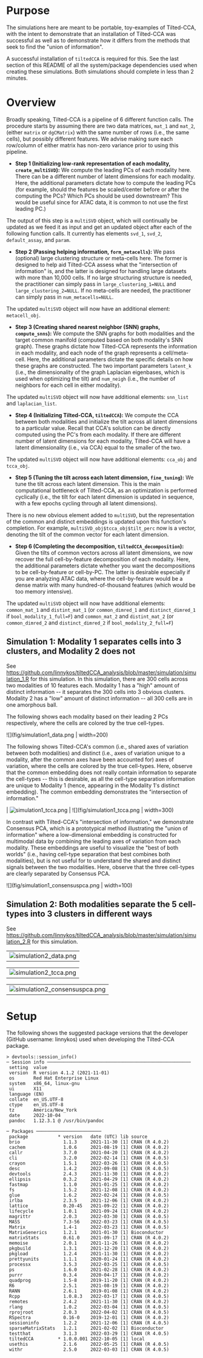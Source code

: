 # Purpose

The simulations here are meant to be portable, toy-examples of Tilted-CCA, with the intent to demonstrate that an installation of Tilted-CCA was successful as well as to demonstrate how it differs from the methods that seek to find the "union of information".

A successful installation of `tiltedCCA` is required for this. See the 
last section of this README of all the system/package dependencies used when creating these simulations. Both simulations should complete in less than 2 minutes.

# Overview

Broadly speaking, Tilted-CCA is a pipeline of 6 different function calls. The procedure starts by assuming there are two data matrices, `mat_1` and `mat_2`, (either `matrix` or `dgCMatrix`) with the same number of rows (i.e., the same cells), but possibly different features. We advise making sure each row/column of either matrix has non-zero variance prior to using this pipeline.

* **Step 1 (Initializing low-rank representation of each modality, `create_multiSVD`):** We compute the leading PCs of each modality here. There can be a different number of latent dimensions for each modality. Here, the additional parameters dictate how to compute the leading PCs (for example, should the features be scaled/center before or after the computing the PCs? Which PCs should be used downstream? This would be useful since for ATAC data, it is common to not use the first leading PC.)

The output of this step is a `multiSVD` object, which will continually be updated as we feed it as input and get an updated object after each of the following function calls. It currently has elements `svd_1`, `svd_2`, `default_assay`, and `param`. 

* **Step 2 (Passing helping information, `form_metacells`):** We pass (optional) large clustering structure or meta-cells here. The former is designed to help aid Tilted-CCA assess what the "intersection of information" is, and the latter is designed for handling large datasets with more than 10,000 cells. If no large structuring structure is needed, the practitioner can simply pass in `large_clustering_1=NULL` and `large_clustering_2=NULL`. If no meta-cells are needed, the practitioner can simply pass in `num_metacells=NULL`.

The updated `multiSVD` object will now have an additional element: `metacell_obj`.

* **Step 3 (Creating shared nearest neighbor (SNN) graphs, `compute_snns`):** We compute the SNN graphs for both modalities and the target common manifold (computed based on both modality's SNN graph). These graphs dictate how Tilted-CCA represents the information in each modality, and each node of the graph represents a cell/meta-cell. Here, the additional parameters dictate the specific details on how these graphs are constructed. The two important parameters `latent_k` (i.e., the dimensionality of the graph Laplacian eigenbases, which is used when optimizing the tilt) and `num_neigh` (i.e., the number of neighbors for each cell in either modality).

The updated `multiSVD` object will now have additional elements: `snn_list` and `laplacian_list`.

* **Step 4 (Initializing Tilted-CCA, `tiltedCCA`):** We compute the CCA between both modalities and initialize the tilt across all latent dimensions to a particular value. Recall that CCA's solution can be directly computed using the PC's from each modality. If there are different number of latent dimensions for each modality, Tilted-CCA will have a latent dimensionality (i.e., via CCA) equal to the smaller of the two.

The updated `multiSVD` object will now have additional elements: `cca_obj` and `tcca_obj`.

* **Step 5 (Tuning the tilt across each latent dimension, `fine_tuning`):** We tune the tilt across each latent dimension. This is the main computational bottleneck of Tilted-CCA, as an optimization is performed cyclically (i.e., the tilt for each latent dimension is updated in sequence, with a few epochs cycling through all latent dimensions). 

There is no new obvious element added to `multiSVD`, but the representation of the common and distinct embeddings is updated upon this function's completion. For example, `multiSVD_obj$tcca_obj$tilt_perc` now is a vector, denoting the tilt of the common vector for each latent dimension.

* **Step 6 (Completing the decomposition, `tiltedCCA_decomposition`):** Given the tilts of common vectors across all latent dimensions, we now recover the full cell-by-feature decomposition of each modality. Here, the additional parameters dictate whether you want the decompositions to be cell-by-feature or cell-by-PC. The latter is desirable especially if you are analyzing ATAC data, where the cell-by-feature would be a dense matrix with many hundred-of-thousand features (which would be too memory intensive).

The updated `multiSVD` object will now have additional elements: `common_mat_1` and `distint_mat_1` (or `common_dimred_1` and `distinct_dimred_1` if `bool_modality_1_full=F`)
and `common_mat_2` and `distint_mat_2` (or `common_dimred_2` and `distinct_dimred_2` if `bool_modality_2_full=F`)



## Simulation 1: Modality 1 separates cells into 3 clusters, and Modality 2 does not

See https://github.com/linnykos/tiltedCCA_analysis/blob/master/simulation/simulation_1.R for this simulation. In this simulation, there are 300 cells across two modalities of 10 features each. Modality 1 has a "high" amount of distinct information -- it separates the 300 cells into 3 obvious clusters. Modality 2 has a "low" amount of distinct information -- all 300 cells are in one amorphous ball.

The following shows each modality based on their leading 2 PCs respectively, where the cells are colored by the true cell-types.

![](fig/simulation1_data.png | width=200)

The following shows Tilted-CCA's common (i.e., shared axes of variation between both modalities) and distinct (i.e., axes of variation unique to a modality, after the common axes have been accounted for) axes of variation, where the cells are colored by the true cell-types. Here, observe that the common embedding does not really contain information to separate the cell-types -- this is desirable, as all the cell-type separation information are unique to Modality 1 (hence, appearing in the Modality 1's distinct embedding). The common embedding demonstrates the "intersection of information."

| ![simulation1_tcca.png](fig/simulation1_tcca.png) |
![](fig/simulation1_tcca.png | width=300)

In contrast with Tilted-CCA's "intersection of information," we demonstrate Consensus PCA, which is a prototypical method illustrating the "union of information" where a low-dimensional embedding is constructed for multimodal data by combining the leading axes of variation from each modality.
These embeddings are useful to visualize the "best of both worlds" (i.e., having cell-type separation that best combines both modalities), but is not useful for to understand the shared and distinct signals between the two modalities. Here, observe that the three cell-types are clearly separated by Consensus PCA.

![](fig/simulation1_consensuspca.png | width=100)

## Simulation 2: Both modalities separate the 5 cell-types into 3 clusters in different ways

See https://github.com/linnykos/tiltedCCA_analysis/blob/master/simulation/simulation_2.R for this simulation.

|                                                     |
|-----------------------------------------------------|
| ![simulation2_data.png](fig/simulation2_data.png) |

|                                                     |
|-----------------------------------------------------|
| ![simulation2_tcca.png](fig/simulation2_tcca.png) |

|                                                     |
|-----------------------------------------------------|
| ![simulation2_consensuspca.png](fig/simulation2_consensuspca.png) |

# Setup

The following shows the suggested package versions that the developer (GitHub username: linnykos) used when developing the Tilted-CCA package.

```
> devtools::session_info()
─ Session info ─────────────────────────────────────────────────────
 setting  value
 version  R version 4.1.2 (2021-11-01)
 os       Red Hat Enterprise Linux
 system   x86_64, linux-gnu
 ui       X11
 language (EN)
 collate  en_US.UTF-8
 ctype    en_US.UTF-8
 tz       America/New_York
 date     2022-10-04
 pandoc   1.12.3.1 @ /usr/bin/pandoc

─ Packages ──────────────────────── package           * version   date (UTC) lib source
 brio                1.1.3     2021-11-30 [1] CRAN (R 4.0.2) cachem              1.0.6     2021-08-19 [1] CRAN (R 4.0.2) callr               3.7.0     2021-04-20 [1] CRAN (R 4.0.2) cli                 3.2.0     2022-02-14 [1] CRAN (R 4.0.5) crayon              1.5.1     2022-03-26 [1] CRAN (R 4.0.5) desc                1.4.2     2022-09-08 [1] CRAN (R 4.0.5) devtools            2.4.3     2021-11-30 [1] CRAN (R 4.0.2) ellipsis            0.3.2     2021-04-29 [1] CRAN (R 4.0.2) fastmap             1.1.0     2021-01-25 [1] CRAN (R 4.0.2) fs                  1.5.2     2021-12-08 [1] CRAN (R 4.0.2) glue                1.6.2     2022-02-24 [1] CRAN (R 4.0.5) irlba               2.3.5     2021-12-06 [1] CRAN (R 4.0.2) lattice             0.20-45   2021-09-22 [1] CRAN (R 4.0.2) lifecycle           1.0.1     2021-09-24 [1] CRAN (R 4.0.2) magrittr            2.0.3     2022-03-30 [1] CRAN (R 4.0.5) MASS                7.3-56    2022-03-23 [1] CRAN (R 4.0.5) Matrix              1.4-1     2022-03-23 [1] CRAN (R 4.0.5) MatrixGenerics      1.2.1     2021-01-30 [1] Bioconductor matrixStats         0.61.0    2021-09-17 [1] CRAN (R 4.0.2) memoise             2.0.1     2021-11-26 [1] CRAN (R 4.0.2) pkgbuild            1.3.1     2021-12-20 [1] CRAN (R 4.0.2) pkgload             1.2.4     2021-11-30 [1] CRAN (R 4.0.2) prettyunits         1.1.1     2020-01-24 [1] CRAN (R 4.0.2) processx            3.5.3     2022-03-25 [1] CRAN (R 4.0.5) ps                  1.6.0     2021-02-28 [1] CRAN (R 4.0.2) purrr               0.3.4     2020-04-17 [1] CRAN (R 4.0.2) quadprog            1.5-8     2019-11-20 [1] CRAN (R 4.0.2) R6                  2.5.1     2021-08-19 [1] CRAN (R 4.0.2) RANN                2.6.1     2019-01-08 [1] CRAN (R 4.0.2) Rcpp                1.0.8.3   2022-03-17 [1] CRAN (R 4.0.5) remotes             2.4.2     2021-11-30 [1] CRAN (R 4.0.2) rlang               1.0.2     2022-03-04 [1] CRAN (R 4.0.5) rprojroot           2.0.3     2022-04-02 [1] CRAN (R 4.0.5) RSpectra            0.16-0    2019-12-01 [1] CRAN (R 4.0.2) sessioninfo         1.2.2     2021-12-06 [1] CRAN (R 4.0.5) sparseMatrixStats   1.2.1     2021-02-02 [1] Bioconductor testthat            3.1.3     2022-03-29 [1] CRAN (R 4.0.5) tiltedCCA         * 1.0.0.001 2022-10-05 [1] local usethis             2.1.6     2022-05-25 [1] CRAN (R 4.0.5) withr               2.5.0     2022-03-03 [1] CRAN (R 4.0.5)
```